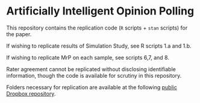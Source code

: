 # Artificially Intelligent Opinion Polling

This repository contains the replication code (`R` scripts + `stan` scripts) for the paper.  
 
If wishing to replicate results of Simulation Study, see R scripts 1.a and 1.b. 

If wishing to replicate MrP on each sample, see scripts 6,7, and 8. 

Rater agreement cannot be replicated without disclosing identifiable information, though the code is available for scrutiny in this repository. 

Folders necessary for replication are available at the following [public Dropbox repository](https://www.dropbox.com/sh/pfugcavak883pmq/AADzXxjciNORW5W5vIaNU4KLa?dl=0).
